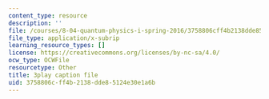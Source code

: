 ```yaml
---
content_type: resource
description: ''
file: /courses/8-04-quantum-physics-i-spring-2016/3758806cff4b2138dde85124e30e1a6b_vFZeh8bMx58.srt
file_type: application/x-subrip
learning_resource_types: []
license: https://creativecommons.org/licenses/by-nc-sa/4.0/
ocw_type: OCWFile
resourcetype: Other
title: 3play caption file
uid: 3758806c-ff4b-2138-dde8-5124e30e1a6b
---
```

